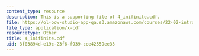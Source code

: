 ```yaml
---
content_type: resource
description: This is a supporting file of 4_inifinite.cdf.
file: https://ol-ocw-studio-app-qa.s3.amazonaws.com/courses/22-02-introduction-to-applied-nuclear-physics-spring-2012/3f03894de19c23f6f939cce42559ee33_4_inifinite.cdf
file_type: application/x-cdf
resourcetype: Other
title: 4_inifinite.cdf
uid: 3f03894d-e19c-23f6-f939-cce42559ee33
---
```

